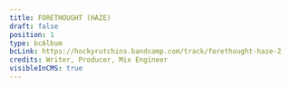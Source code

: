```yaml
---
title: FORETHOUGHT (HAZE)
draft: false
position: 1
type: bcAlbum
bcLink: https://hockyrutchins.bandcamp.com/track/forethought-haze-2
credits: Writer, Producer, Mix Engineer
visibleInCMS: true
---
```


